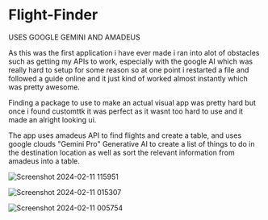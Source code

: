 # Flight-Finder

USES GOOGLE GEMINI AND AMADEUS

As this was the first application i have ever made i ran into alot of obstacles such as getting my APIs to work, especially with the google AI which was really hard to setup for some reason so at one point i restarted a file and followed a guide online and it just kind of worked almost instantly which was pretty awesome.

Finding a package to use to make an actual visual app was pretty hard but once i found customttk it was perfect as it wasnt too hard to use and it made an alright looking ui.

The app uses amadeus API to find flights and create a table, and uses google clouds "Gemini Pro" Generative AI to create a list of things to do in the destination location as well as sort the relevant information from amadeus into a table.

![Screenshot 2024-02-11 115951](https://github.com/hetzoo/Flight-Finder/assets/75696386/8f6e7683-c9e1-4831-b9f8-a00266923f90)

![Screenshot 2024-02-11 015307](https://github.com/hetzoo/Flight-Finder/assets/75696386/a8b3b2e2-cfe0-4ebd-8be9-b0737f07fbd2)

![Screenshot 2024-02-11 005754](https://github.com/hetzoo/Flight-Finder/assets/75696386/5fb86521-ff45-415a-a7bc-0efd5a082a3d)

